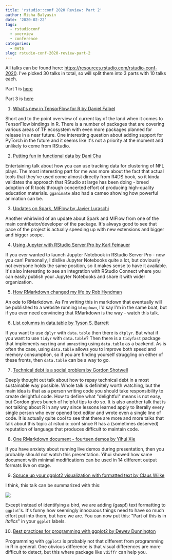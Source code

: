 ```yaml
---
title: 'rstudio::conf 2020 Review: Part 2'
author: Misha Balyasin
date: '2020-02-22'
tags:
  - rstudioconf
  - overview
  - conference
categories:
  - meta
slug: rstudio-conf-2020-review-part-2
---
```


All talks can be found here: https://resources.rstudio.com/rstudio-conf-2020. I've picked 30 talks in total, so will split them into 3 parts with 10 talks each.

Part 1 is [here](https://www.mishabalyasin.com/2020/02/16/rstudio-conf-2020-review-part-1/)

Part 3 is [here](https://www.mishabalyasin.com/2020/03/01/rstudio-conf-2020-review-part-3/)

1. [What's new in TensorFlow for R by Daniel Falbel](https://resources.rstudio.com/rstudio-conf-2020/whats-new-in-tensorflow-for-r-daniel-falbel)

Short and to the point overview of current lay of the land when it comes to TensorFlow bindings in R. There is a number of packages that are covering various areas of TF ecosystem with even more packages planned for release in a near future. One interesting question about adding support for PyTorch in the future and it seems like it's not a priority at the moment and unlikely to come from RStudio.

2. [Putting fun in functional data by Dani Chu](https://resources.rstudio.com/rstudio-conf-2020/putting-the-fun-in-functional-data-a-tidy-pipeline-to-identify-routes-in-nfl-tracking-data-dani-chu)

Entertaining talk about how you can use tracking data for clustering of NFL plays. The most interesting part for me was more about the fact that actual tools that they've used come almost directly from R4DS book, so it kinda validates the approach that RStudio at large has been doing - breed adoption of R tools through concerted effort of producing high-quality education materials. `gganimate` also had a cameo showing how powerful animation can be.

3. [Updates on Spark, MlFlow by Javier Luraschi](https://resources.rstudio.com/rstudio-conf-2020/updates-on-spark-mlflow-and-the-broader-ml-ecosystem-javier-luraschi)

Another whirlwind of an update about Spark and MlFlow from one of the main contributor/developer of the package. It's always good to see that pace of the project is actually speeding up with new extensions and bigger and bigger scope. 

4. [Using Jupyter with RStudio Server Pro by Karl Feinauer](https://resources.rstudio.com/rstudio-conf-2020/using-jupyter-with-rstudio-server-pro-karl-feinauer)

If you ever wanted to launch Jupyter Notebook in RStudio Server Pro - now you can! Personally, I dislike Jupyter Notebooks quite a lot, but obviously not everyone holds the same position, so it makes sense to have it available. It's also interesting to see an integration with RStudio Connect where you can easily publish your Jupyter Notebooks and share it with wider organization.

5. [How RMarkdown changed my life by Rob Hyndman](https://resources.rstudio.com/rstudio-conf-2020/how-rmarkdown-changed-my-life-rob-hyndman)

An ode to RMarkdown. As I'm writing this in markdown that eventually will be published to a website running `blogdown`, I'd say I'm in the same boat, but if you ever need convincing that RMarkdown is the way - watch this talk.

6. [List columns in data.table by Tyson S. Barrett](https://resources.rstudio.com/rstudio-conf-2020/list-columns-in-data-table-tyson-s-barrett)

If you want to use `dplyr` with `data.table` then there is `dtplyr`. But what if you want to use `tidyr` with `data.table`? Then there is a `tidyfast` package that implements `nest`ing and `unnest`ing using `data.table` as a backend. As is often the case, using `data.table` allows you to improve both speed and memory consumption, so if you are finding yourself struggling on either of these fronts, then `data.table` can be a way to go.

7. [Technical debt is a social problem by Gordon Shotwell](https://resources.rstudio.com/rstudio-conf-2020/technical-debt-is-a-social-problem-gordon-shotwell-2)

Deeply thought out talk about how to repay technical debt in a most sustainable way possible. Whole talk is definitely worth watching, but the main idea is that as a person writing code you should take responsibility to create delightful code. How to define what "delightful" means is not easy, but Gordon gives bunch of helpful tips to do so. It is also another talk that is not talking about R in any way since lessons learned apply to literally every single person who ever opened text editor and wrote even a single line of code. It is actually quite cool to see that there are more and more talks that talk about this topic at rstudio::conf since R has a (sometimes deserved) reputation of language that produces difficult to maintain code. 

8. [One RMarkdown document - fourteen demos by Yihui Xie](https://resources.rstudio.com/rstudio-conf-2020/one-r-markdown-document-fourteen-demosyihui-xie)

If you have anxiety about running live demos during presentation, then you probably should not watch this presentation. Yihui showed how same document with minimal modifications can be used in 14 different output formats live on stage.

9. [Spruce up your ggplot2 visualization with formatted text by Claus Wilke](https://resources.rstudio.com/rstudio-conf-2020/spruce-up-your-ggplot2-visualizations-with-formatted-text-claus-wilke)

I think, this talk can be summarized with this:

![](https://imgs.xkcd.com/comics/tasks.png)

Except instead of identifying a bird, we are adding (gasp!) text formatting to `ggplot`'s. It's funny how seemingly innocuous things need to have so much effort put into them, but here we are. You can now put this: "Part of this is in *italics*" in your `ggplot` labels.

10. [Best practices for programming with ggplot2 by Dewey Dunnington](https://resources.rstudio.com/rstudio-conf-2020/best-practices-for-programming-with-ggplot2-dewey-dunnington)

Programming with `ggplot2` is probably not that different from programming in R in general. One obvious difference is that visual differences are more difficult to detect, but this where package like `vdiffr` can help you.
